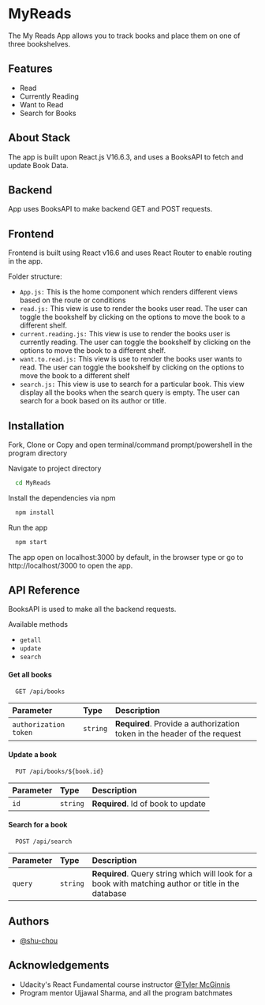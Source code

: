 
# MyReads

The My Reads App allows you to track books and place them on one of three bookshelves.


## Features

- Read
- Currently Reading
- Want to Read
- Search for Books


## About Stack

The app is built upon React.js V16.6.3, and uses a BooksAPI to fetch and update Book Data.
## Backend

App uses BooksAPI to make backend GET and POST requests.
## Frontend

Frontend is built using React v16.6 and uses React Router to enable routing in the app. 

Folder structure:

- `App.js:` This is the home component which renders different views based on the route or conditions
- `read.js:` This view is use to render the books user read. The user can toggle the bookshelf by clicking on the options to move the book to a different shelf.
- `current.reading.js:` This view is use to render the books user is currently reading. The user can toggle the bookshelf by clicking on the options to move the book to a different shelf.
- `want.to.read.js:` This view is use to render the books user wants to read. The user can toggle the bookshelf by clicking on the options to move the book to a different shelf
- `search.js:` This view is use to search for a particular book. This view display all the books when the search query is empty. The user can search for a book based on its author or title.


## Installation

Fork, Clone or Copy and open terminal/command prompt/powershell in the program directory

Navigate to project directory

```bash
  cd MyReads
```
    
Install the dependencies via npm
```bash
  npm install 
```

Run the app
```bash
  npm start
```

The app open on localhost:3000 by default, in the browser type or go to http://localhost/3000 to open the app.


## API Reference

BooksAPI is used to make all the backend requests.

Available methods

- `getall`
- `update`
- `search`


#### Get all books

```http
  GET /api/books
```

| Parameter | Type     | Description                |
| :-------- | :------- | :------------------------- |
| `authorization token` | `string` | **Required**. Provide a authorization token in the header of the request|

#### Update a book

```http
  PUT /api/books/${book.id}
```

| Parameter | Type     | Description                       |
| :-------- | :------- | :-------------------------------- |
| `id`      | `string` | **Required**. Id of book to update |


#### Search for a book

```http
  POST /api/search
```

| Parameter | Type     | Description                       |
| :-------- | :------- | :-------------------------------- |
| `query`      | `string` | **Required**. Query string which will look for a book with matching author or title in the database |

## Authors

- [@shu-chou](https://github.com/shu-chou)


## Acknowledgements

 - Udacity's React Fundamental course instructor [@Tyler McGinnis](https://github.com/tylermcginnis)
 - Program mentor Ujjawal Sharma, and all the program batchmates

